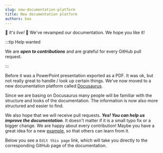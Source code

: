```yaml
---
slug: new-documentation-platform
title: New documentation platform
authors: bao
---
```


🎉 *It's live!* 🥳 We've revamped our documentation. We hope you like it!

:::tip Help wanted

We are ***open to contributions*** and are grateful for every GitHub pull request.

:::

Before it was a PowerPoint presentation exported as a PDF. It was ok, but not really great to handle / look up certain
things. We've now moved to a new documentation platform called [Docusaurus](https://docusaurus.io/).

<!--truncate-->

Since we are basing on Docusaurus many people will be familiar with the structure and looks
of the documentation. The information is now also more structured and easier to find.

We also hope that we will receive pull requests. ***Yes! You can help us improve the documentation***. It doesn't matter 
if it is a small typo fix or a bigger change. We are happy about every contribution! Maybe you have a great idea for a 
new [example](/docs/category/examples), so that others can learn from it.

Below you see a `Edit this page` link, which will take you directly to the corresponding GitHub page of the 
documentation.
